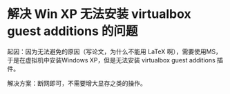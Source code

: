 # 解决 Win XP 无法安装 virtualbox guest additions 的问题

起因：因为无法避免的原因（写论文，为什么不能用 LaTeX 啊），需要使用MS，于是在虚拟机中安装Windows XP，但是无法安装 virtualbox guest additions 插件。

解决方案：断网即可，不需要增大显存之类的操作。